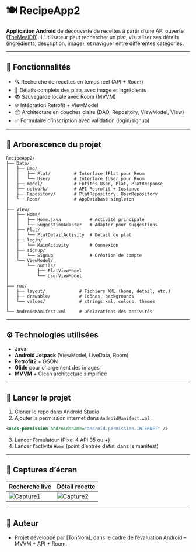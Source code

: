 
# 🍽️ RecipeApp2

**Application Android** de découverte de recettes à partir d’une API ouverte ([TheMealDB](https://www.themealdb.com)). L’utilisateur peut rechercher un plat, visualiser ses détails (ingrédients, description, image), et naviguer entre différentes catégories.

---

## 📱 Fonctionnalités

- 🔍 Recherche de recettes en temps réel (API + Room)
- 📄 Détails complets des plats avec image et ingrédients
- 📚 Sauvegarde locale avec Room (MVVM)
- 🌐 Intégration Retrofit + ViewModel
- 📦 Architecture en couches claire (DAO, Repository, ViewModel, View)
- ✅ Formulaire d’inscription avec validation (login/signup)

---

## 🧱 Arborescence du projet

```
RecipeApp2/
├── Data/
│   ├── Dao/
│   │   ├── Plat/         # Interface IPlat pour Room
│   │   └── User/         # Interface IUser pour Room
│   ├── model/            # Entités User, Plat, PlatResponse
│   ├── network/          # API Retrofit + Instance
│   ├── Repository/       # PlatRepository, UserRepository
│   └── Room/             # AppDatabase singleton
│
├── View/
│   ├── Home/
│   │   ├── Home.java           # Activité principale
│   │   └── SuggestionAdapter   # Adapter pour suggestions
│   ├── Plat/
│   │   └── PlatDetailActivity  # Détail du plat
│   ├── login/
│   │   └── MainActivity        # Connexion
│   ├── signup/
│   │   └── SignUp              # Création de compte
│   └── ViewModel/
│       └── outils/
│           ├── PlatViewModel
│           └── UserViewModel
│
├── res/
│   ├── layout/             # Fichiers XML (home, detail, etc.)
│   ├── drawable/           # Icônes, backgrounds
│   └── values/             # strings.xml, colors, themes
│
└── AndroidManifest.xml     # Déclarations des activités
```

---

## ⚙️ Technologies utilisées

- **Java**
- **Android Jetpack** (ViewModel, LiveData, Room)
- **Retrofit2** + GSON
- **Glide** pour chargement des images
- **MVVM** + Clean architecture simplifiée

---

## 🧪 Lancer le projet

1. Cloner le repo dans Android Studio
2. Ajouter la permission internet dans `AndroidManifest.xml` :

```xml
<uses-permission android:name="android.permission.INTERNET" />
```

3. Lancer l’émulateur (Pixel 4 API 35 ou +)
4. Lancer l’activité `Home` (point d’entrée défini dans le manifest)

---

## 📸 Captures d’écran

| Recherche live | Détail recette |
|----------------|----------------|
| ![Capture1](https://github.com/user-attachments/assets/323a177a-1838-49ee-a575-88b9b128de97)| ![Capture2](https://github.com/user-attachments/assets/28e01834-d800-49f5-a023-91c2242de561)|

---

## 📝 Auteur

- Projet développé par [TonNom], dans le cadre de l’évaluation Android – MVVM + API + Room.
